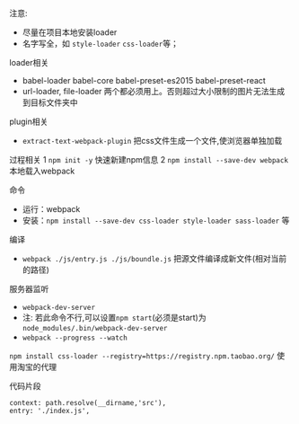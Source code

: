 注意:
* 尽量在项目本地安装loader
* 名字写全，如 `style-loader` `css-loader`等；

loader相关
* babel-loader babel-core babel-preset-es2015 babel-preset-react
* url-loader, file-loader 两个都必须用上。否则超过大小限制的图片无法生成到目标文件夹中

plugin相关
* `extract-text-webpack-plugin` 把css文件生成一个文件,使浏览器单独加载

过程相关
1 `npm init -y` 快速新建npm信息
2 `npm install --save-dev webpack`本地载入webpack

命令
* 运行：webpack
* 安装：`npm install --save-dev css-loader style-loader sass-loader` 等

编译
* `webpack ./js/entry.js ./js/boundle.js` 把源文件编译成新文件(相对当前的路径)

服务器监听
* `webpack-dev-server`
* 注: 若此命令不行,可以设置`npm start`(必须是start)为`node_modules/.bin/webpack-dev-server`
* `webpack --progress --watch`


`npm install css-loader --registry=https://registry.npm.taobao.org/` 使用淘宝的代理

代码片段
```
context: path.resolve(__dirname,'src'),
entry: './index.js',
```
